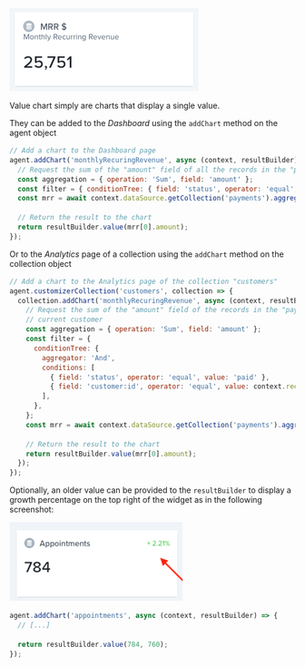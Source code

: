 ![Value chart example](../../assets/chart-value.png)

Value chart simply are charts that display a single value.

They can be added to the _Dashboard_ using the `addChart` method on the agent object

```javascript
// Add a chart to the Dashboard page
agent.addChart('monthlyRecuringRevenue', async (context, resultBuilder) => {
  // Request the sum of the "amount" field of all the records in the "payments" collection
  const aggregation = { operation: 'Sum', field: 'amount' };
  const filter = { conditionTree: { field: 'status', operator: 'equal', value: 'paid' } };
  const mrr = await context.dataSource.getCollection('payments').aggregate(filter, aggregation);

  // Return the result to the chart
  return resultBuilder.value(mrr[0].amount);
});
```

Or to the _Analytics_ page of a collection using the `addChart` method on the collection object

```javascript
// Add a chart to the Analytics page of the collection "customers"
agent.customizerCollection('customers', collection => {
  collection.addChart('monthlyRecuringRevenue', async (context, resultBuilder) => {
    // Request the sum of the "amount" field of the records in the "payments" collection matching
    // current customer
    const aggregation = { operation: 'Sum', field: 'amount' };
    const filter = {
      conditionTree: {
        aggregator: 'And',
        conditions: [
          { field: 'status', operator: 'equal', value: 'paid' },
          { field: 'customer:id', operator: 'equal', value: context.recordId },
        ],
      },
    };
    const mrr = await context.dataSource.getCollection('payments').aggregate(filter, aggregation);

    // Return the result to the chart
    return resultBuilder.value(mrr[0].amount);
  });
});
```

Optionally, an older value can be provided to the `resultBuilder` to display a growth percentage on the top right of the widget as in the following screenshot:

![Value chart with percentage example](../../assets/chart-value-percentage.png)

```javascript
agent.addChart('appointments', async (context, resultBuilder) => {
  // [...]

  return resultBuilder.value(784, 760);
});
```
